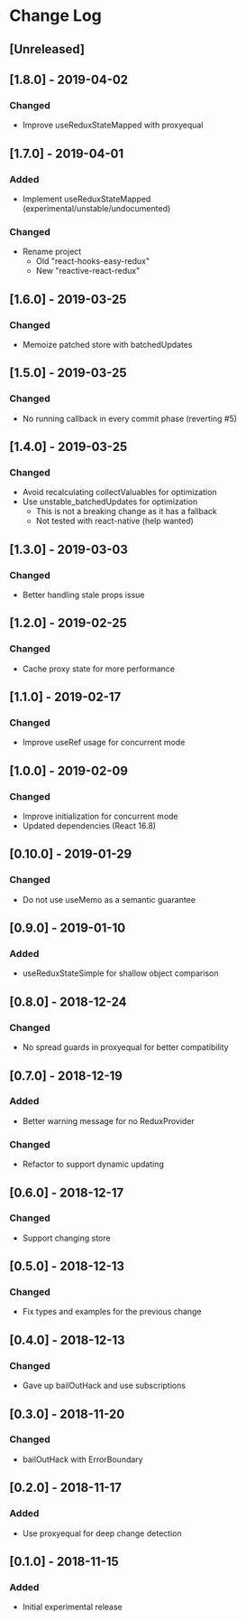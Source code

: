 # Change Log

## [Unreleased]

## [1.8.0] - 2019-04-02
### Changed
- Improve useReduxStateMapped with proxyequal

## [1.7.0] - 2019-04-01
### Added
- Implement useReduxStateMapped (experimental/unstable/undocumented)
### Changed
- Rename project
  - Old "react-hooks-easy-redux"
  - New "reactive-react-redux"

## [1.6.0] - 2019-03-25
### Changed
- Memoize patched store with batchedUpdates

## [1.5.0] - 2019-03-25
### Changed
- No running callback in every commit phase (reverting #5)

## [1.4.0] - 2019-03-25
### Changed
- Avoid recalculating collectValuables for optimization
- Use unstable_batchedUpdates for optimization
  - This is not a breaking change as it has a fallback
  - Not tested with react-native (help wanted)

## [1.3.0] - 2019-03-03
### Changed
- Better handling stale props issue

## [1.2.0] - 2019-02-25
### Changed
- Cache proxy state for more performance

## [1.1.0] - 2019-02-17
### Changed
- Improve useRef usage for concurrent mode

## [1.0.0] - 2019-02-09
### Changed
- Improve initialization for concurrent mode
- Updated dependencies (React 16.8)

## [0.10.0] - 2019-01-29
### Changed
- Do not use useMemo as a semantic guarantee

## [0.9.0] - 2019-01-10
### Added
- useReduxStateSimple for shallow object comparison

## [0.8.0] - 2018-12-24
### Changed
- No spread guards in proxyequal for better compatibility

## [0.7.0] - 2018-12-19
### Added
- Better warning message for no ReduxProvider
### Changed
- Refactor to support dynamic updating

## [0.6.0] - 2018-12-17
### Changed
- Support changing store

## [0.5.0] - 2018-12-13
### Changed
- Fix types and examples for the previous change

## [0.4.0] - 2018-12-13
### Changed
- Gave up bailOutHack and use subscriptions

## [0.3.0] - 2018-11-20
### Changed
- bailOutHack with ErrorBoundary

## [0.2.0] - 2018-11-17
### Added
- Use proxyequal for deep change detection

## [0.1.0] - 2018-11-15
### Added
- Initial experimental release
